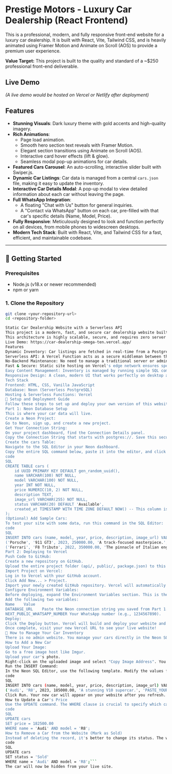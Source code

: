 # Prestige Motors - Luxury Car Dealership (React Frontend)

This is a professional, modern, and fully responsive front-end website for a luxury car dealership. It is built with React, Vite, Tailwind CSS, and is heavily animated using Framer Motion and Animate on Scroll (AOS) to provide a premium user experience.

**Value Target:** This project is built to the quality and standard of a ~$250 professional front-end deliverable.

## Live Demo
*(A live demo would be hosted on Vercel or Netlify after deployment)*

## Features

-   **Stunning Visuals**: Dark luxury theme with gold accents and high-quality imagery.
-   **Rich Animations**:
    -   Page load animation.
    -   Smooth hero section text reveals with Framer Motion.
    -   Elegant section transitions using Animate on Scroll (AOS).
    -   Interactive card hover effects (lift & glow).
    -   Seamless modal pop-up animations for car details.
-   **Featured Cars Carousel**: An auto-scrolling, interactive slider built with Swiper.js.
-   **Dynamic Car Listings**: Car data is managed from a central `cars.json` file, making it easy to update the inventory.
-   **Interactive Car Details Modal**: A pop-up modal to view detailed information about each car without leaving the page.
-   **Full WhatsApp Integration**:
    -   A floating "Chat with Us" button for general inquiries.
    -   A "Contact via WhatsApp" button on each car, pre-filled with that car's specific details (Name, Model, Price).
-   **Fully Responsive**: Meticulously designed to look and function perfectly on all devices, from mobile phones to widescreen desktops.
-   **Modern Tech Stack**: Built with React, Vite, and Tailwind CSS for a fast, efficient, and maintainable codebase.

---

## 🚀 Getting Started

### Prerequisites

-   Node.js (v18.x or newer recommended)
-   npm or yarn

### 1. Clone the Repository

```bash
git clone <your-repository-url>
cd <repository-folder>

Static Car Dealership Website with a Serverless API
This project is a modern, fast, and secure car dealership website built with HTML, CSS, and JavaScript. It features a "static" frontend that dynamically loads its car inventory from a serverless API, which in turn connects to a Neon PostgreSQL database.
This architecture is highly scalable, secure, and requires zero server maintenance. The car inventory is managed directly through the Neon database dashboard.
Live Demo: https://car-dealership-omega-ten.vercel.app/
Features
Dynamic Inventory: Car listings are fetched in real-time from a PostgreSQL database.
Serverless API: A Vercel Function acts as a secure middleman between the frontend and the database.
No-Backend Maintenance: No need to manage a traditional server or admin panel.
Fast & Secure: Static site hosting on Vercel's edge network ensures speed, while database credentials are never exposed to the browser.
Easy Content Management: Inventory is managed by running simple SQL commands in the Neon dashboard.
Responsive Design: A clean, modern UI that works perfectly on desktop and mobile devices.
Tech Stack
Frontend: HTML, CSS, Vanilla JavaScript
Database: Neon (Serverless PostgreSQL)
Hosting & Serverless Functions: Vercel
🚀 Setup and Deployment Guide
Follow these steps to set up and deploy your own version of this website.
Part 1: Neon Database Setup
This is where your car data will live.
Create a Neon Project:
Go to Neon, sign up, and create a new project.
Get Your Connection String:
On your project dashboard, find the Connection Details panel.
Copy the Connection String that starts with postgres://. Save this securely.
Create the cars Table:
Navigate to the SQL Editor in your Neon dashboard.
Copy the entire SQL command below, paste it into the editor, and click Run. This creates the necessary table with all the correct columns.
code
SQL
CREATE TABLE cars (
    id UUID PRIMARY KEY DEFAULT gen_random_uuid(),
    name VARCHAR(100) NOT NULL,
    model VARCHAR(100) NOT NULL,
    year INT NOT NULL,
    price NUMERIC(10, 2) NOT NULL,
    description TEXT,
    image_url VARCHAR(255) NOT NULL,
    status VARCHAR(20) DEFAULT 'Available',
    created_at TIMESTAMP WITH TIME ZONE DEFAULT NOW() -- This column is essential for sorting
);
(Optional) Add Sample Cars:
To test your site with some data, run this command in the SQL Editor:
code
SQL
INSERT INTO cars (name, model, year, price, description, image_url) VALUES
('Porsche', '911 GT3', 2023, 250000.00, 'A track-focused masterpiece.', 'https://i.imgur.com/qL4l11t.jpeg'),
('Ferrari', 'F8 Tributo', 2022, 350000.00, 'The pinnacle of Italian engineering.', 'https://images.unsplash.com/photo-1580273916550-e323be2ae537?q=80&w=1964&auto=format&fit=crop');
Part 2: Deploying to Vercel
Push Code to GitHub:
Create a new repository on GitHub.
Upload the entire project folder (api/, public/, package.json) to this repository.
Import Project on Vercel:
Log in to Vercel with your GitHub account.
Click Add New... > Project.
Import your newly created GitHub repository. Vercel will automatically detect the correct settings.
Configure Environment Variables:
Before deploying, expand the Environment Variables section. This is the most important step for connecting to your database.
Add the following two variables:
Name	Value
DATABASE_URL	Paste the Neon connection string you saved from Part 1.
NEXT_PUBLIC_WHATSAPP_NUMBER	Your WhatsApp number (e.g., 1234567890).
Deploy:
Click the Deploy button. Vercel will build and deploy your website and serverless function.
Once complete, visit your new Vercel URL to see your live website!
🔧 How to Manage Your Car Inventory
There is no admin website. You manage your cars directly in the Neon SQL Editor.
How to Add a New Car
Upload Your Image:
Go to a free image host like Imgur.
Upload your car's photo.
Right-click on the uploaded image and select "Copy Image Address". You need the direct link that ends in .jpg, .png, etc.
Run the INSERT Command:
In the Neon SQL Editor, use the following template. Modify the values for your car and paste your direct image link.
code
SQL
INSERT INTO cars (name, model, year, price, description, image_url) VALUES
('Audi', 'R8', 2023, 185000.00, 'A stunning V10 supercar.', 'PASTE_YOUR_DIRECT_IMAGE_LINK_HERE');
Click Run. Your new car will appear on your website after you refresh.
How to Update a Car's Price
Use the UPDATE command. The WHERE clause is crucial to specify which car to change.
code
SQL
UPDATE cars 
SET price = 182500.00 
WHERE name = 'Audi' AND model = 'R8';
How to Remove a Car from the Website (Mark as Sold)
Instead of deleting the record, it's better to change its status. The website is configured to only show cars with a status of 'Available'.
code
SQL
UPDATE cars 
SET status = 'Sold' 
WHERE name = 'Audi' AND model = 'R8';```
The car will now be hidden from your live site.